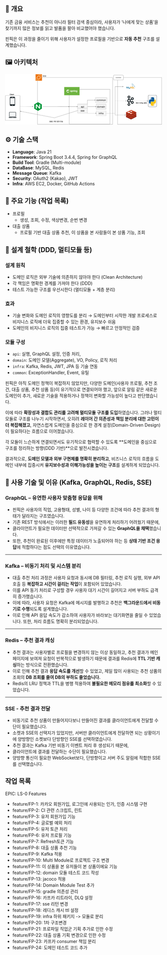 ## 🧩 개요
기존 금융 서비스는 추천이 아니라 필터 검색 중심이라, 사용자가 ‘나에게 맞는 상품’을 찾기까지 많은 정보를 읽고 발품을 팔아 비교했어야 했습니다.

핀픽은 이 과정을 줄이기 위해 사용자가 설정한 프로필을 기반으로 **자동 추천** 구조를 설계했습니다.

## 🖼️ 아키텍처
![핀픽 시스템 아키텍처](images/핀픽_아키텍처.png)

## ⚙️ 기술 스택
- **Language**: Java 21
- **Framework**: Spring Boot 3.4.4, Spring for GraphQL
- **Build Tool**: Gradle (Multi-module)
- **DataBase**: MySQL, Redis
- **Message Queue**: Kafka
- **Security**: OAuth2 (Kakao), JWT
- **Infra**: AWS EC2, Docker, GitHub Actions

## 📌 주요 기능 (작업 목록)
- 프로필
  - 생성, 조회, 수정, 색상변경, 순번 변경
- 대출 상품
  - 프로필 기반 대출 상품 추천, 이 상품을 본 사람들이 본 상품 기능, 조회

## 🧠 설계 철학 (DDD, 멀티모듈 등)
### 설계 원칙

- 도메인 로직은 외부 기술에 의존하지 않아야 한다 (Clean Architecture)
- 각 책임은 명확한 경계를 가져야 한다 (DDD)
- 테스트 가능한 구조를 우선시한다 (멀티모듈 + 계층 분리)

### 효과

- 기술 변화와 도메인 로직의 영향도를 분리 → 도메인부터 시작한 개발 프로세스로 비지니스 로직에 더욱 집중할 수 있는 환경, 유지보수 쉬움
- 도메인의 비지니스 로직의 집중 테스트가 가능 → 빠르고 안정적인 검증

### 모듈 구성

- `api`: 실행, GraphQL 설정, 인증 처리,
- `domain`: 도메인 모델(Aggregate), VO, Policy, 로직 처리
- `infra`: Kafka, Redis, JWT, JPA 등 기술 연동
- `common`: ExceptionHandler, Event, 유틸

핀픽은 아직 도메인 정책이 복잡하지 않았지만, 다양한 도메인(사용자 프로필, 추천 조건, 대출 상품, 추천 상품 등)이 유기적으로 연결되어야 했고, 앞으로 알림 같은 새로운 도메인이 추가, 새로운 기술을 적용하거나 정책이 변화할 가능성이 높다고 판단했습니다.

이에 따라 **확장성과 결합도 관리를 고려해 멀티모듈 구조를 도입**하였습니다. 그러나 멀티모듈로 구조를 나누기 시작하면서, 오히려 **레이어 간 의존성과 책임 분리에 대한 고민이 더 복잡해졌고**, 자연스럽게 도메인을 중심으로 한 경계 설정(Domain-Driven Design)이 필요하다는 흐름으로 이어졌습니다.

각 모듈이 느슨하게 연결되면서도 유기적으로 협력할 수 있도록 **도메인을 중심으로 구조를 정리하는 방향(DDD 기반)**으로 발전시켰습니다.

결과적으로, **도메인 모델과 외부 구현체를 명확히 분리하고**, 비즈니스 로직의 흐름을 도메인 내부에 집중시켜 **유지보수성과 이해가능성을 높이는 구조**를 설계하게 되었습니다.

## 🔧 사용 기술 및 이유 (Kafka, GraphQL, Redis, SSE)
### GraphQL – 유연한 사용자 맞춤형 응답을 위해

- 핀픽은 사용자의 직업, 고용형태, 성별, 나이 등 다양한 조건에 따라 추천 결과의 형태가 달라지는 구조였습니다.
- 기존 REST 방식에서는 이러한 **필드 유동성**을 유연하게 처리하기 어려웠기 때문에,
- 클라이언트가 필요한 데이터만 선택적으로 가져갈 수 있는 **GraphQL을 채택**했습니다.
- 또한, 추천이 완료된 이후에만 특정 데이터가 노출되어야 하는 등 **상태 기반 조건 응답**에 적합하다는 점도 선택의 이유였습니다.

---

### Kafka – 비동기 처리 및 시스템 분리

- 대출 추천 처리 과정은 사용자 요청과 동시에 DB 필터링, 추천 로직 실행, 외부 API 호출 등 **복잡하고 시간이 걸리는 작업**이 포함되어 있었습니다.
- 이를 API 동기 처리로 구성할 경우 사용자 대기 시간이 길어지고 서버 부하도 급격히 증가했습니다.
- 이에 따라, 사용자 요청은 Kafka에 메시지를 발행하고 추천은 **백그라운드에서 비동기로 수행**되도록 설계했습니다.
- 이로 인해 API 응답 속도가 감소하여 사용자가 바라보는 대기화면을 줄일 수 있었습니다. 또한, 처리 흐름도 명확히 분리되었습니다.

---

### Redis – 추천 결과 캐싱

- 추천 결과는 사용자별로 프로필을 변경하지 않는 이상 동일하고, 추천 결과가 메인페이지에 보여져 요청이 반복적으로 발생하기 때문에 결과를 Redis에 **TTL 기반 캐싱**하는 방식으로 전환했습니다.
- 이로 인해 추천 결과 **응답 속도를 개선**할 수 있었고, 제일 많이 사용되는 추천 상품의 조회의 **DB 조회를 줄여 DB의 부하도 줄었습니다.**
- Redis의 LRU 정책과 TTL을 병행 적용하여 **불필요한 메모리 점유를 최소화**할 수 있었습니다.

---

### SSE - 추천 결과 전달

- 비동기로 추천 상품이 만들어지다보니 만들어진 결과를 클라이언트에게 전달할 수단이 필요했습니다.
- 소켓과 SSE의 선택지가 있었지만, 서버만 클라이언트에게 전달하면 되는 상황이기에 양방향인 소켓보다 단방향인 SSE를 선택하였습니다.
- 추천 결과는 Kafka 기반 비동기 이벤트 처리 후 생성되기 때문에,
- 클라이언트에 결과를 전달하는 수단이 필요했습니다.
- 양방향 통신이 필요한 WebSocket보다, 단방향이고 서버 주도 알림에 적합한 SSE를 선택했습니다.

## 작업 목록
EPIC: LS-0
Features
- feature/FP-1: 카카오 회원가입, 로그인에 사용되는 인가, 인증 시스템 구현
- feature/FP-2: CI 관련 스크립트, 린트
- feature/FP-3: 유저 회원가입 기능
- feature/FP-4: 글로벌 예외 처리
- feature/FP-5: 유저 토큰 처리
- feature/FP-6: 유저 프로필 기능
- feature/FP-7: Refresh토큰 기능
- feature/FP-8: 대출 상품 추천 기능
- feature/FP-9: Kafka 적용
- feature/FP-10: Multi Module로 프로젝트 구조 변경
- feature/FP-11: 이 상품을 본 유저들이 본 상품이에요 기능
- feature/FP-12: domain 모듈 테스트 코드 작성
- feature/FP-13: jacoco 적용
- feature/FP-14: Domain Module Test 추가
- feature/FP-15: gradle 의존성 관리
- feature/FP-16: 카프카 리트라이, DLQ 설정
- feature/FP-17: sse 리턴 변경
- feature/FP-18: 레디스 캐시 ttl 설정
- feature/FP-19: infra 하위 패키지 -> 모듈로 분리
- feature/FP-20: 1차 구조변경
- feature/FP-21: 프로파일 직업군 기획 추가로 인한 수정
- feature/FP-22: 대출 상품 기획 변경으로 인한 수정
- feature/FP-23: 카프카 consumer 책임 분리
- feature/FP-24: 도메인 테스트 코드 추가
